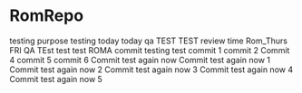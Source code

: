 # RomRepo
testing purpose
testing today
today qa
TEST TEST
review time
Rom_Thurs
FRI QA
TEst
test
test
ROMA
commit testing
test
commit 1
commit 2
Commit 4
commit 5
commit 6
Commit test again now
Commit test again now 1
Commit test again now 2
Commit test again now 3
Commit test again now 4
Commit test again now 5
